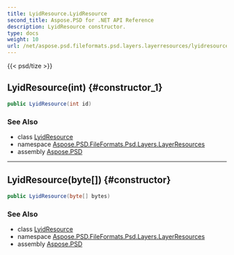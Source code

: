 ```yaml
---
title: LyidResource.LyidResource
second_title: Aspose.PSD for .NET API Reference
description: LyidResource constructor. 
type: docs
weight: 10
url: /net/aspose.psd.fileformats.psd.layers.layerresources/lyidresource/lyidresource/
---
```

{{< psd/tize >}}
## LyidResource(int) {#constructor_1}

```csharp
public LyidResource(int id)
```

### See Also

* class [LyidResource](../)
* namespace [Aspose.PSD.FileFormats.Psd.Layers.LayerResources](../../lyidresource/)
* assembly [Aspose.PSD](../../../)

---

## LyidResource(byte[]) {#constructor}

```csharp
public LyidResource(byte[] bytes)
```

### See Also

* class [LyidResource](../)
* namespace [Aspose.PSD.FileFormats.Psd.Layers.LayerResources](../../lyidresource/)
* assembly [Aspose.PSD](../../../)


